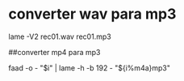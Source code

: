 
# converter wav para mp3
lame -V2 rec01.wav rec01.mp3

##converter mp4 para mp3

faad -o - "$i" | lame -h -b 192 - "${i%m4a}mp3"

